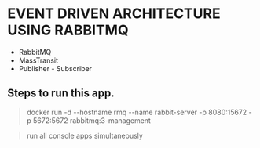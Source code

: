 # EVENT DRIVEN ARCHITECTURE USING RABBITMQ

- RabbitMQ
- MassTransit
- Publisher - Subscriber

## Steps to run this app.
> docker run -d --hostname rmq --name rabbit-server -p 8080:15672 -p 5672:5672 rabbitmq:3-management

> run all console apps simultaneously